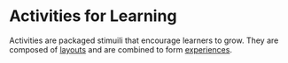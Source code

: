 # Activities for Learning
Activities are packaged stimuili that encourage learners to grow. They are composed of [layouts](../layouts/README.md) and are combined to form [experiences](../experiences/README.md). 